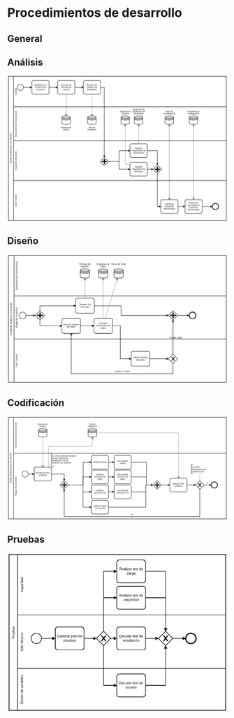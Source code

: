 # Procedimientos de desarrollo

## General

## Análisis

![analisis](imagenes/analisis.png "procedimiento de análisis")


## Diseño

![diseño](imagenes/diseno.png "procedimiento de diseño")

## Codificación

![diseño](imagenes/codificacion.png "procedimiento de codificación")

## Pruebas

![pruebas](imagenes/pruebas.png "procedimiento de pruebas")
